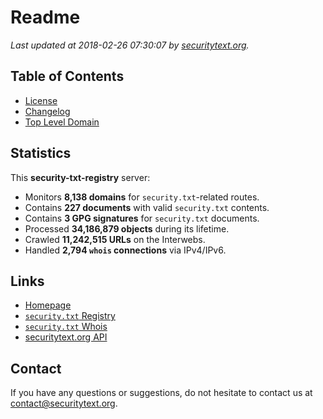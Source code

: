 # Readme

_Last updated at 2018-02-26 07:30:07 by [securitytext.org](https://securitytext.org)._

## Table of Contents

* [License](LICENSE.md)
* [Changelog](CHANGELOG.md)
* [Top Level Domain](TLD.md)

## Statistics

This **security-txt-registry** server:

* Monitors **8,138 domains** for `security.txt`-related routes.
* Contains **227 documents** with valid `security.txt` contents.
* Contains **3 GPG signatures** for `security.txt` documents.
* Processed **34,186,879 objects** during its lifetime.
* Crawled **11,242,515 URLs** on the Interwebs.
* Handled **2,794 `whois` connections** via IPv4/IPv6.

## Links

* [Homepage](https://securitytext.org)
* [`security.txt` Registry](https://registry.securitytext.org)
* [`security.txt` Whois](https://whois.securitytext.org)
* [securitytext.org API](https://registry.securitytext.org)

## Contact

If you have any questions or suggestions, do not hesitate to contact us at contact@securitytext.org.
